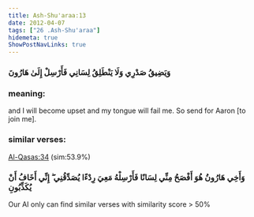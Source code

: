```yaml
---
title: Ash-Shu'araa:13
date: 2012-04-07
tags: ["26 .Ash-Shu'araa"]
hidemeta: true 
ShowPostNavLinks: true 
---
```

### وَيَضِيقُ صَدْرِي وَلَا يَنْطَلِقُ لِسَانِي فَأَرْسِلْ إِلَىٰ هَارُونَ
### meaning: 
and I will become upset and my tongue will fail me. So send for Aaron [to join me].
### similar verses: 

[Al-Qasas:34](/28/34) (sim:53.9%)

### وَأَخِي هَارُونُ هُوَ أَفْصَحُ مِنِّي لِسَانًا فَأَرْسِلْهُ مَعِيَ رِدْءًا يُصَدِّقُنِي ۖ إِنِّي أَخَافُ أَنْ يُكَذِّبُونِ

Our AI only can find similar verses with similarity score > 50% 



